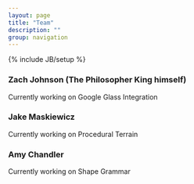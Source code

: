 ```yaml
---
layout: page
title: "Team"
description: ""
group: navigation
---
```

{% include JB/setup %}

### Zach Johnson (The Philosopher King himself)

Currently working on Google Glass Integration

### Jake Maskiewicz

Currently working on Procedural Terrain

### Amy Chandler

Currently working on Shape Grammar
